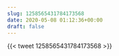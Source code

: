 ```yaml
---
slug: 1258565431784173568
date: 2020-05-08 01:12:36+00:00
draft: false
---
```


{{< tweet 1258565431784173568 >}}
